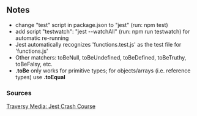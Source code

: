 ## Notes

- change "test" script in package.json to "jest" (run: npm test)
- add script "testwatch": "jest --watchAll" (run: npm run testwatch) for automatic re-running
- Jest automatically recognizes 'functions.test.js' as the test file for 'functions.js'
- Other matchers: toBeNull, toBeUndefined, toBeDefined, toBeTruthy, toBeFalsy, etc.
- **.toBe** only works for primitive types; for objects/arrays (i.e. reference types) use **.toEqual**

### Sources

[Traversy Media: Jest Crash Course](https://www.youtube.com/watch?v=7r4xVDI2vho)
